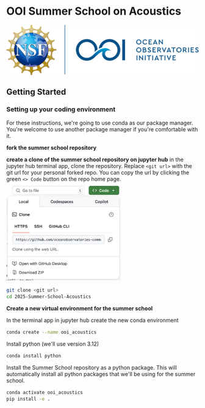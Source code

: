 # OOI Summer School on Acoustics
![OOI logo](imgs/ooi_logo.png)


## Getting Started

### Setting up your coding environment
For these instructions, we're going to use conda as our package manager. You're welcome to use another package manager if you're comfortable with it. 

**fork the summer school repository**

**create a clone of the summer school repository on jupyter hub**
in the jupyter hub terminal app, clone the repository. Replace `<git url>` with the git url for your personal forked repo. You can copy the url by clicking the green `<> Code` button on the repo home page.
<img src="imgs/GitHub_clone.png" alt="GitHub Clone Button" width="300"/>


```bash
git clone <git url>
cd 2025-Summer-School-Acoustics
```

**Create a new virtual environment for the summer school**

In the terminal app in jupyter hub create the new conda environment
```bash
conda create --name ooi_acoustics
```

Install python (we'll use version 3.12)

```bash
conda install python
```

Install the Summer School repository as a python package. This will automatically install all python packages that we'll be using for the summer school.

```bash
conda activate ooi_acoustics
pip install -e .
```

